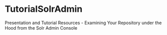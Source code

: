 # TutorialSolrAdmin
Presentation and Tutorial Resources - Examining Your Repository under the Hood from the Solr Admin Console
